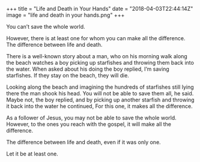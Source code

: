 +++
title = "Life and Death in Your Hands"
date = "2018-04-03T22:44:14Z"
image = "life and death in your hands.png"
+++

You can’t save the whole world. 

However, there is at least one for whom you can make all the difference. The difference between life and death.

There is a well-known story about a man, who on his morning walk along the beach watches a boy picking up starfishes and throwing them back into the water. When asked about his doing the boy replied, I’m saving starfishes. If they stay on the beach, they will die.

Looking along the beach and imagining the hundreds of starfishes still lying there the man shook his head. You will not be able to save them all, he said. Maybe not, the boy replied, and by picking up another starfish and throwing it back into the water he continued, For this one, it makes all the difference.

As a follower of Jesus, you may not be able to save the whole world. However, to the ones you reach with the gospel, it will make all the difference.

The difference between life and death, even if it was only one.

Let it be at least one.